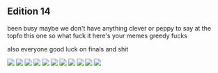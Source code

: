 ## Edition 14
been busy maybe we don't have anything clever or peppy to say at the topfo this one so what fuck it here's your memes greedy fucks

also everyone good luck on finals and shit

![](14/1.jpg)
![](14/2.png)
![](14/3.png)
![](14/4.png)
![](14/5.png)
![](14/6.png)
![](14/7.png)
![](14/8.png)
![](14/9.png)
![](14/10.png)
![](14/11.png)
